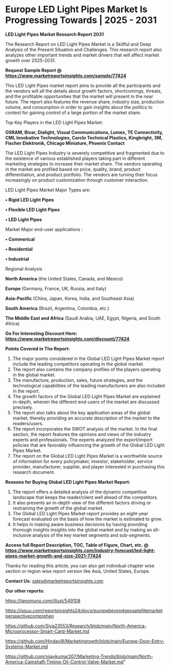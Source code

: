 # Europe LED Light Pipes Market Is Progressing Towards | 2025 - 2031

<strong>LED Light Pipes Market Research Report 2031</strong>

The Research Report on LED Light Pipes Market is a Skillful and Deep Analysis of the Present Situation and Challenges. This research report also analyzes other important trends and market drivers that will affect market growth over 2025-2031.

<strong>Request Sample Report @ <a href=https://www.marketreportsinsights.com/sample/77424>https://www.marketreportsinsights.com/sample/77424</a></strong>

This LED Light Pipes market report aims to provide all the participants and the vendors will all the details about growth factors, shortcomings, threats, and the profitable opportunities that the market will present in the near future. The report also features the revenue share, industry size, production volume, and consumption in order to gain insights about the politics to contest for gaining control of a large portion of the market share.

Top Key Players in the LED Light Pipes Market:

<strong>OSRAM, Bivar, Dialight, Visual Communications, Lumex, TE Connectivity, CML Innobative Technologies, Carclo Technical Plastics, Kingbright, 3M, Fischer Elektronik, Chicago Miniature, Phoenix Contact</strong>

The LED Light Pipes Industry is severely competitive and fragmented due to the existence of various established players taking part in different marketing strategies to increase their market share. The vendors operating in the market are profiled based on price, quality, brand, product differentiation, and product portfolio. The vendors are turning their focus increasingly on product customization through customer interaction.

LED Light Pipes Market Major Types are:

<strong>• Rigid LED Light Pipes

• Flexible LED Light Pipes

• LED Light Pipes</strong>

Market Major end-user applications :

<strong>• Commerical

• Residential

• Industrial</strong>

Regional Analysis

</u><strong><b>North America</b></strong> (the United States, Canada, and Mexico)

<strong><b>Europe </b></strong>(Germany, France, UK, Russia, and Italy)

<strong><b>Asia-Pacific</b></strong> (China, Japan, Korea, India, and Southeast Asia)

<strong><b>South America</b></strong> (Brazil, Argentina, Colombia, etc.)

<strong><b>The Middle East and Africa</b></strong> (Saudi Arabia, UAE, Egypt, Nigeria, and South Africa)

<strong>Go For Interesting Discount Here: <a href=https://www.marketreportsinsights.com/discount/77424>https://www.marketreportsinsights.com/discount/77424</a></strong>

<strong>Points Covered in The Report:</strong>
<ol>
  <li>The major points considered in the Global LED Light Pipes Market report include the leading competitors operating in the global market.</li>
  <li>The report also contains the company profiles of the players operating in the global market.</li>
  <li>The manufacture, production, sales, future strategies, and the technological capabilities of the leading manufacturers are also included in the report.</li>
  <li>The growth factors of the Global LED Light Pipes Market are explained in-depth, wherein the different end-users of the market are discussed precisely.</li>
  <li>The report also talks about the key application areas of the global market, thereby providing an accurate description of the market to the readers/users.</li>
  <li>The report incorporates the SWOT analysis of the market. In the final section, the report features the opinions and views of the industry experts and professionals. The experts analyzed the export/import policies that are favorably influencing the growth of the Global LED Light Pipes Market.</li>
  <li>The report on the Global LED Light Pipes Market is a worthwhile source of information for every policymaker, investor, stakeholder, service provider, manufacturer, supplier, and player interested in purchasing this research document.</li>
</ol>
<strong>Reasons for Buying Global LED Light Pipes Market Report:</strong>

<ol>
  <li>The report offers a detailed analysis of the dynamic competitive landscape that keeps the reader/client well ahead of the competitors.</li>
  <li>It also presents an in-depth view of the different factors driving or restraining the growth of the global market.</li>
  <li>The Global LED Light Pipes Market report provides an eight-year forecast evaluated on the basis of how the market is estimated to grow.</li>
  <li>It helps in making aware business decisions by having providing thorough insights insights into the global market and by making an all-inclusive analysis of the key market segments and sub-segments.</li>
</ol>
<strong>Access full Report Description, TOC, Table of Figure, Chart, etc. @ <a href=https://www.marketreportsinsights.com/industry-forecast/led-light-pipes-market-growth-and-size-2021-77424>https://www.marketreportsinsights.com/industry-forecast/led-light-pipes-market-growth-and-size-2021-77424</a></strong>


Thanks for reading this article; you can also get individual chapter wise section or region wise report version like Asia, United States, Europe.

<strong>Contact Us:</strong>
sales@marketreportsinsights.com

<strong>Our other reports:</strong>

<a href=https://tanomuno.com/illust/549108>https://tanomuno.com/illust/549108</a>

<a href=https://issuu.com/reportsinsights24/docs/europebeyondgeosatellitemarketperspectivecomprehen>https://issuu.com/reportsinsights24/docs/europebeyondgeosatellitemarketperspectivecomprehen</a>

<a href=https://github.com/Siya23553/Research/blob/main/North-America-Microprocessor-Smart-Card-Market.md>https://github.com/Siya23553/Research/blob/main/North-America-Microprocessor-Smart-Card-Market.md</a>

<a href=https://github.com/Hindavi8/Marketingrowth/blob/main/Europe-Door-Entry-Systems-Market.md>https://github.com/Hindavi8/Marketingrowth/blob/main/Europe-Door-Entry-Systems-Market.md</a>

<a href=https://github.com/vijaykumar207/Marketing-Trends/blob/main/North-America-Camshaft-Timing-Oil-Control-Valve-Market.md>https://github.com/vijaykumar207/Marketing-Trends/blob/main/North-America-Camshaft-Timing-Oil-Control-Valve-Market.md</a>"
